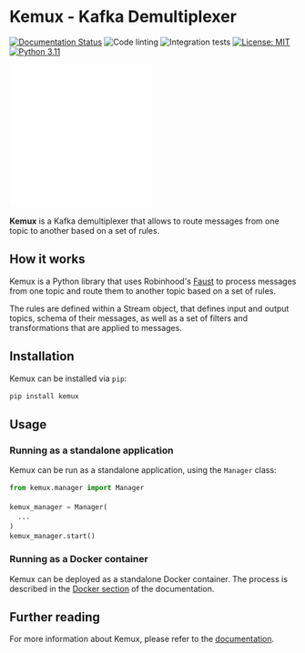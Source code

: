 # Kemux - Kafka Demultiplexer

[![Documentation Status](https://readthedocs.org/projects/kemux/badge/?version=latest&style=plastic)](https://kemux.readthedocs.io/en/latest/)
![Code linting](https://github.com/kamilrybacki/kemux/actions/workflows/linting.yml/badge.svg)
![Integration tests](https://github.com/kamilrybacki/kemux/actions/workflows/integration.yml/badge.svg)
[![License: MIT](https://img.shields.io/badge/License-MIT-green.svg)](https://opensource.org/licenses/MIT)
[![Python 3.11](https://img.shields.io/badge/python-3.11-green.svg)](https://www.python.org/downloads/release/python-311/)

<img src="docs/assets/images/logo.svg" data-canonical-src="docs/assets/images/logo.svg" width="250"/>

**Kemux** is a Kafka demultiplexer that allows to route messages from one topic to another based on a set of rules.

## How it works

Kemux is a Python library that uses Robinhood's [Faust] to process messages from one topic and route them to another topic based on a set of rules.

The rules are defined within a Stream object, that defines input and output topics, schema of their messages, as well as a set of filters and transformations that are applied to messages.

## Installation

Kemux can be installed via `pip`:

```bash
pip install kemux
```

## Usage

### Running as a standalone application

Kemux can be run as a standalone application, using the `Manager` class:

```python
from kemux.manager import Manager

kemux_manager = Manager(
  ...
)
kemux_manager.start()
```

### Running as a Docker container

Kemux can be deployed as a standalone Docker container. The process is described in the [Docker section] of the documentation.

## Further reading

For more information about Kemux, please refer to the [documentation].

[Faust]: https://faust.readthedocs.io/en/latest/index.html
[Docker section]: https://kemux.readthedocs.io/en/latest/user-guide/docker/
[documentation]: https://kemux.readthedocs.io/en/latest
